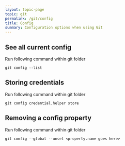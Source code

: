 ```yaml
---
layout: topic-page
topic: git
permalink: /git/config
title: Config
summary: Configuration options when using Git
---
```


## See all current config
Run following command within git folder
``` shell
git config --list
```

## Storing credentials
Run following command within git folder
``` shell
git config credential.helper store
```

## Removing a config property
Run following command within git folder
``` shell
git config --global --unset <property.name goes here>
```
